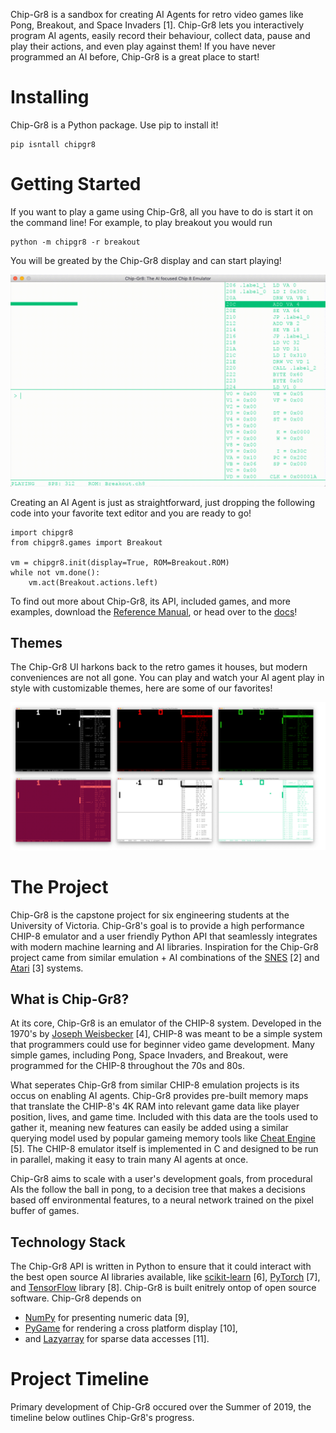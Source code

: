 Chip-Gr8 is a sandbox for creating AI Agents for retro video games like Pong, Breakout, and Space Invaders \[1\]. Chip-Gr8 lets you interactively program AI agents, easily record their behaviour, collect data, pause and play their actions, and even play against them! If you have never programmed an AI before, Chip-Gr8 is a great place to start!

# Installing

Chip-Gr8 is a Python package. Use pip to install it!

```readonly-nolines
pip isntall chipgr8
```

# Getting Started

If you want to play a game using Chip-Gr8, all you have to do is start it on the command line! For example, to play breakout you would run

```readonly-nolines
python -m chipgr8 -r breakout
```

You will be greated by the Chip-Gr8 display and can start playing!

![Alt Text](../static/img/breakout.gif)

Creating an AI Agent is just as straightforward, just dropping the following code into your favorite text editor and you are ready to go! 

```lang:python-readonly
import chipgr8
from chipgr8.games import Breakout

vm = chipgr8.init(display=True, ROM=Breakout.ROM)
while not vm.done():
    vm.act(Breakout.actions.left)
```

To find out more about Chip-Gr8, its API, included games, and more examples, download the [Reference Manual](../static/Chip-Gr8-Reference-Manual.pdf), or head over to the [docs](../docs)! 

## Themes
The Chip-Gr8 UI harkons back to the retro games it houses, but modern conveniences are not all gone. You can play and watch your AI agent play in style with customizable themes, here are some of our favorites!

![ThemeGrid](../static/img/themes/Grid.png)

# The Project
Chip-Gr8 is the capstone project for six engineering students at the University of Victoria. Chip-Gr8's goal is to provide a high performance CHIP-8 emulator and a user friendly Python API that seamlessly integrates with modern machine learning and AI libraries. Inspiration for the Chip-Gr8 project came from similar emulation + AI combinations of the [SNES](https://www.youtube.com/watch?v=qv6UVOQ0F44) \[2\] and [Atari](https://arxiv.org/pdf/1312.5602v1.pdf) \[3\] systems.

## What is Chip-Gr8?
At its core, Chip-Gr8 is an emulator of the CHIP-8 system. Developed in the 1970's by [Joseph Weisbecker](https://en.wikipedia.org/wiki/Joseph_Weisbecker#Small_systems) \[4\], CHIP-8 was meant to be a simple system that programmers could use for beginner video game development. Many simple games, including Pong, Space Invaders, and Breakout, were programmed for the CHIP-8 throughout the 70s and 80s.

What seperates Chip-Gr8 from similar CHIP-8 emulation projects is its occus on enabling AI agents. Chip-Gr8 provides pre-built memory maps that translate the CHIP-8's 4K RAM into relevant game data like player position, lives, and game time. Included with this data are the tools used to gather it, meaning new features can easily be added using a similar querying model used by popular gameing memory tools like [Cheat Engine](https://www.cheatengine.org/) \[5\]. The CHIP-8 emulator itself is implemented in C and designed to be run in parallel, making it easy to train many AI agents at once. 

Chip-Gr8 aims to scale with a user's development goals, from procedural AIs the follow the ball in pong, to a decision tree that makes a decisions based off environmental features, to a neural network trained on the pixel buffer of games. 

## Technology Stack
The Chip-Gr8 API is written in Python to ensure that it could interact with the best open source AI libraries available, like [scikit-learn](https://scikit-learn.org/stable/) \[6\], [PyTorch](https://pytorch.org/) \[7\], and [TensorFlow](https://www.tensorflow.org/) library \[8\]. Chip-Gr8 is built enitrely ontop of open source software. Chip-Gr8 depends on

- [NumPy](https://numpy.org/) for presenting numeric data \[9\],
- [PyGame](https://www.pygame.org/news) for rendering a cross platform display \[10\],
- and [Lazyarray](https://lazyarray.readthedocs.io/en/latest/) for sparse data accesses \[11\].

# Project Timeline

Primary development of Chip-Gr8 occured over the Summer of 2019, the timeline below outlines Chip-Gr8's progress.
